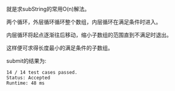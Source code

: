 就是求subString的常用O(n)解法。

两个循环，外层循环循环整个数组，内层循环在满足条件时进入。

内层循环将起点逐渐往后移动，缩小子数组的范围直到不满足时退出。

这样便可求得长度最小的满足条件的子数组。

submit的结果为:
```
14 / 14 test cases passed.
Status: Accepted
Runtime: 48 ms
```
